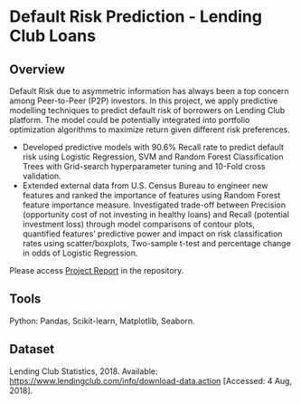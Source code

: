# Default Risk Prediction - Lending Club Loans
## Overview
Default Risk due to asymmetric information has always been a top concern among Peer-to-Peer (P2P) investors. In this project, we apply predictive modelling techniques to predict default risk of borrowers on Lending Club platform. The model could be potentially integrated into portfolio optimization algorithms to maximize return given different risk preferences.
- Developed predictive models with 90.6% Recall rate to predict default risk using Logistic Regression, SVM and Random Forest Classification Trees with Grid-search hyperparameter tuning and 10-Fold cross validation. 
- Extended external data from U.S. Census Bureau to engineer new features and ranked the importance of features using Random Forest feature importance measure. Investigated trade-off between Precision (opportunity cost of not investing in healthy loans) and Recall (potential investment loss) through model comparisons of contour plots, quantified features’ predictive power and impact on risk classification rates using scatter/boxplots, Two-sample t-test and percentage change in odds of Logistic Regression.

Please access [Project Report](https://github.com/hyder28/Default-Risk-Prediction---Lending-Club-Loans/blob/master/Project%20Report.pdf) in the repository.

## Tools
Python: Pandas, Scikit-learn, Matplotlib, Seaborn.

## Dataset
Lending Club Statistics, 2018. Available: https://www.lendingclub.com/info/download-data.action [Accessed: 4 Aug, 2018].
